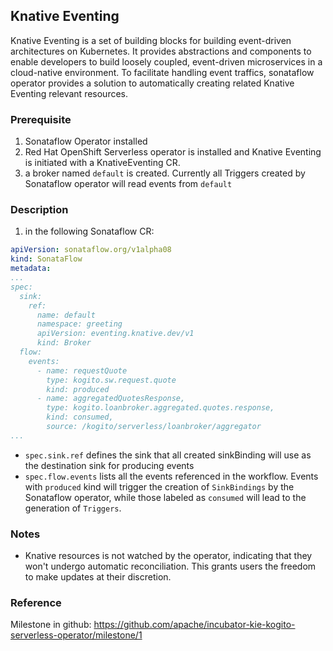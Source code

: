## Knative Eventing

Knative Eventing is a set of building blocks for building event-driven architectures on Kubernetes. It provides abstractions and components to enable developers to build loosely coupled, event-driven microservices in a cloud-native environment. To facilitate handling event traffics, sonataflow operator provides a solution to automatically creating related Knative Eventing relevant resources.

### Prerequisite

1. Sonataflow Operator installed
2. Red Hat OpenShift Serverless operator is installed and Knative Eventing is initiated with a KnativeEventing CR.
3. a broker named `default` is created. Currently all Triggers created by Sonataflow operator will read events from `default`

### Description
1. in the following Sonataflow CR:
```yaml
apiVersion: sonataflow.org/v1alpha08
kind: SonataFlow
metadata:
...
spec:
  sink:
    ref:
      name: default
      namespace: greeting
      apiVersion: eventing.knative.dev/v1
      kind: Broker
  flow:
    events:
      - name: requestQuote
        type: kogito.sw.request.quote
        kind: produced
      - name: aggregatedQuotesResponse,
        type: kogito.loanbroker.aggregated.quotes.response,
        kind: consumed,
        source: /kogito/serverless/loanbroker/aggregator
...
```
* `spec.sink.ref` defines the sink that all created sinkBinding will use as the destination sink for producing events
* `spec.flow.events` lists all the events referenced in the workflow. Events with `produced` kind will trigger the creation of `SinkBindings` by the Sonataflow operator, while those labeled as `consumed` will lead to the generation of `Triggers`.

### Notes
* Knative resources is not watched by the operator, indicating that they won't undergo automatic reconciliation. This grants users the freedom to make updates at their discretion.

### Reference
Milestone in github:
https://github.com/apache/incubator-kie-kogito-serverless-operator/milestone/1
